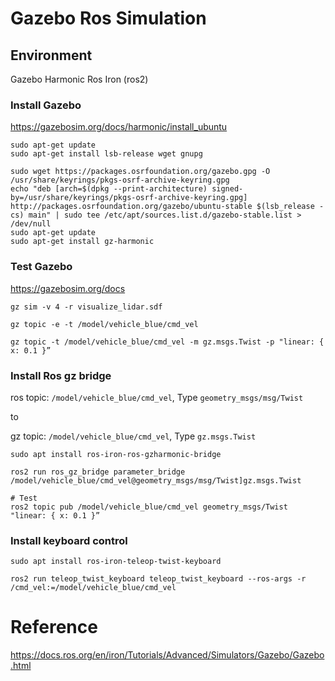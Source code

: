 # Gazebo Ros Simulation 

## Environment
Gazebo Harmonic
Ros Iron (ros2)

### Install Gazebo
https://gazebosim.org/docs/harmonic/install_ubuntu
```shell
sudo apt-get update
sudo apt-get install lsb-release wget gnupg

sudo wget https://packages.osrfoundation.org/gazebo.gpg -O /usr/share/keyrings/pkgs-osrf-archive-keyring.gpg
echo "deb [arch=$(dpkg --print-architecture) signed-by=/usr/share/keyrings/pkgs-osrf-archive-keyring.gpg] http://packages.osrfoundation.org/gazebo/ubuntu-stable $(lsb_release -cs) main" | sudo tee /etc/apt/sources.list.d/gazebo-stable.list > /dev/null
sudo apt-get update
sudo apt-get install gz-harmonic
```

### Test Gazebo
https://gazebosim.org/docs

```shell
gz sim -v 4 -r visualize_lidar.sdf

gz topic -e -t /model/vehicle_blue/cmd_vel

gz topic -t /model/vehicle_blue/cmd_vel -m gz.msgs.Twist -p "linear: { x: 0.1 }”

```

### Install Ros gz bridge
ros topic: `/model/vehicle_blue/cmd_vel`, Type `geometry_msgs/msg/Twist`

to 

gz topic: `/model/vehicle_blue/cmd_vel`, Type `gz.msgs.Twist`


```shell
sudo apt install ros-iron-ros-gzharmonic-bridge

ros2 run ros_gz_bridge parameter_bridge /model/vehicle_blue/cmd_vel@geometry_msgs/msg/Twist]gz.msgs.Twist

# Test
ros2 topic pub /model/vehicle_blue/cmd_vel geometry_msgs/Twist "linear: { x: 0.1 }”
```

### Install keyboard control
```shell
sudo apt install ros-iron-teleop-twist-keyboard

ros2 run teleop_twist_keyboard teleop_twist_keyboard --ros-args -r /cmd_vel:=/model/vehicle_blue/cmd_vel
```



# Reference 
https://docs.ros.org/en/iron/Tutorials/Advanced/Simulators/Gazebo/Gazebo.html

